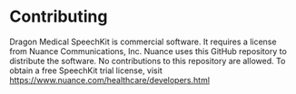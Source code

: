 # Contributing

Dragon Medical SpeechKit is commercial software. It requires a license from Nuance Communications, Inc.
Nuance uses this GitHub repository to distribute the software. 
No contributions to this repository are allowed. 
To obtain a free SpeechKit trial license, visit https://www.nuance.com/healthcare/developers.html

